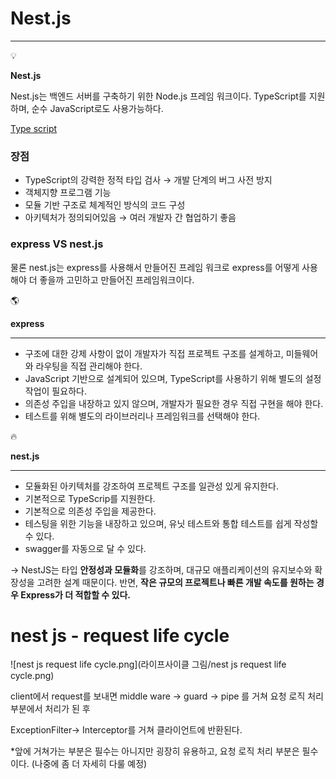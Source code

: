 # Nest.js

---

<aside>
💡

**Nest.js**

Nest.js는 백엔드 서버를 구축하기 위한 Node.js 프레임 워크이다.
TypeScript를 지원하며, 순수 JavaScript로도 사용가능하다.

</aside>

[Type script](https://www.notion.so/Type-script-86348c32cb1841afa0451428547ad682?pvs=21)

### 장점

- TypeScript의 강력한 정적 타입 검사 → 개발 단계의 버그 사전 방지
- 객체지향 프로그램 기능
- 모듈 기반 구조로 체계적인 방식의 코드 구성
- 아키텍처가 정의되어있음 → 여러 개발자 간 협업하기 좋음

### express VS nest.js

물론 nest.js는 express를 사용해서 만들어진 프레임 워크로 express를 어떻게 사용해야 더 좋을까 고민하고 만들어진 프레임워크이다.

<aside>
🌎

**express**

---

- 구조에 대한 강제 사항이 없이 개발자가 직접 프로젝트 구조를 설계하고, 미들웨어와 라우팅을 직접 관리해야 한다.
- JavaScript 기반으로 설계되어 있으며, TypeScript를 사용하기 위해 별도의 설정 작업이 필요하다.
- 의존성 주입을 내장하고 있지 않으며, 개발자가 필요한 경우 직접 구현을 해야 한다.
- 테스트를 위해 별도의 라이브러리나 프레임워크를 선택해야 한다.
</aside>

<aside>
🔥

**nest.js**

---

- 모듈화된 아키텍처를 강조하여 프로젝트 구조를 일관성 있게 유지한다.
- 기본적으로 TypeScrip를 지원한다.
- 기본적으로 의존성 주입을 제공한다.
- 테스팅을 위한 기능을 내장하고 있으며, 유닛 테스트와 통합 테스트를 쉽게 작성할 수 있다.
- swagger를 자동으로 달 수 있다.
</aside>

→ NestJS는 타입 **안정성과 모듈화**를 강조하며, 대규모 애플리케이션의 유지보수와 확장성을 고려한 설계 때문이다. 반면, **작은 규모의 프로젝트나 빠른 개발 속도를 원하는 경우 Express가 더 적합할 수 있다.**

# nest js - request life cycle

![nest js request life cycle.png](라이프사이클 그림/nest js request life cycle.png)

client에서 request를 보내면 middle ware → guard → pipe 를 거쳐 요청 로직 처리 부분에서 처리가 된 후 

ExceptionFilter→ Interceptor를 거쳐 클라이언트에 반환된다.

*앞에 거쳐가는 부분은 필수는 아니지만 굉장히 유용하고, 요청 로직 처리 부분은 필수이다.
  (나중에 좀 더 자세히 다룰 예정)
